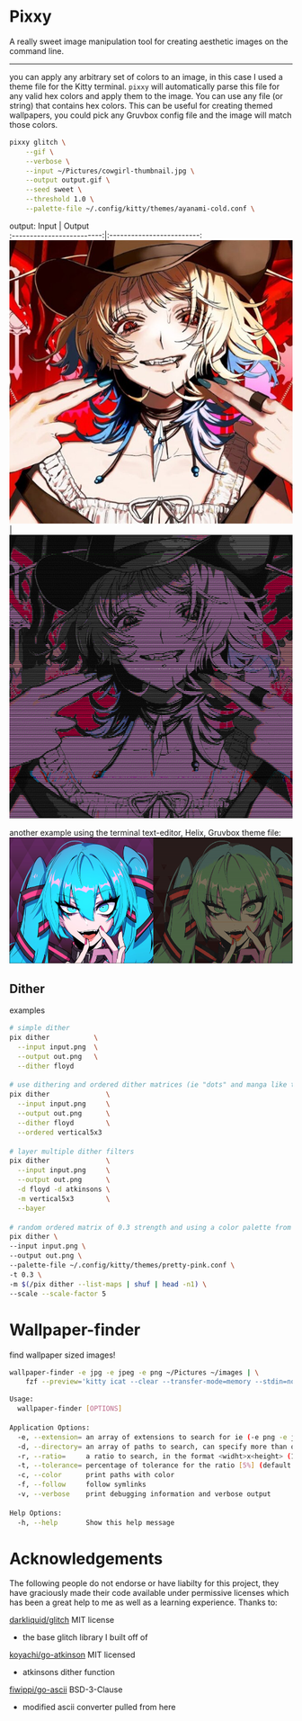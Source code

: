 # Pixxy

A really sweet image manipulation tool for creating aesthetic images on the command line.

---

you can apply any arbitrary set of colors to an image, in this case I used a theme file for the Kitty terminal.
`pixxy` will automatically parse this file for any valid hex colors and apply them to the image. You can use
any file (or string) that contains hex colors. This can be useful for creating themed wallpapers, you could pick
any Gruvbox config file and the image will match those colors.

```sh
pixxy glitch \
    --gif \
    --verbose \
    --input ~/Pictures/cowgirl-thumbnail.jpg \
    --output output.gif \
    --seed sweet \
    --threshold 1.0 \
    --palette-file ~/.config/kitty/themes/ayanami-cold.conf \
```

output:
Input | Output  
:-------------------------:|:-------------------------:
![image of cowgirl](./assets/cowgirl-thumbnail.jpg)|![image of cowgirl glitched as a gif](./assets/cowgirl-glitch.gif)

another example using the terminal text-editor, Helix, Gruvbox theme file:
![hatsune miku remixed with Gruvbox](./assets/screenshot.png)

## Dither

examples

```sh
# simple dither
pix dither           \
  --input input.png  \
  --output out.png   \
  --dither floyd

# use dithering and ordered dither matrices (ie "dots" and manga like toning)
pix dither              \
  --input input.png     \
  --output out.png      \
  --dither floyd        \
  --ordered vertical5x3

# layer multiple dither filters
pix dither              \
  --input input.png     \
  --output out.png      \
  -d floyd -d atkinsons \
  -m vertical5x3        \
  --bayer

# random ordered matrix of 0.3 strength and using a color palette from a random file containing hex colors
pix dither \
--input input.png \
--output out.png \
--palette-file ~/.config/kitty/themes/pretty-pink.conf \
-t 0.3 \
-m $(/pix dither --list-maps | shuf | head -n1) \
--scale --scale-factor 5
```

# Wallpaper-finder

find wallpaper sized images!

```sh
wallpaper-finder -e jpg -e jpeg -e png ~/Pictures ~/images | \
    fzf --preview='kitty icat --clear --transfer-mode=memory --stdin=no --place=${FZF_PREVIEW_COLUMNS}x${FZF_PREVIEW_LINES}@0x0 {}'
```

```sh
Usage:
  wallpaper-finder [OPTIONS]

Application Options:
  -e, --extension= an array of extensions to search for ie (-e png -e jpg)
  -d, --directory= an array of paths to search, can specify more than one
  -r, --ratio=     a ratio to search, in the format <widht>x<height> (16x9)
  -t, --tolerance= percentage of tolerance for the ratio [5%] (default: 5)
  -c, --color      print paths with color
  -f, --follow     follow symlinks
  -v, --verbose    print debugging information and verbose output

Help Options:
  -h, --help       Show this help message

```

# Acknowledgements

The following people do not endorse or have liabilty for this project, they have graciously made their code available
under permissive licenses which has been a great help to me as well as a learning experience. Thanks to:

[darkliquid/glitch](https://github.com/darkliquid/glitch) MIT license

- the base glitch library I built off of

[koyachi/go-atkinson](https://github.com/koyachi/go-atkinson) MIT licensed

- atkinsons dither function

[fiwippi/go-ascii](https://github.com/fiwippi/go-ascii) BSD-3-Clause

- modified ascii converter pulled from here
